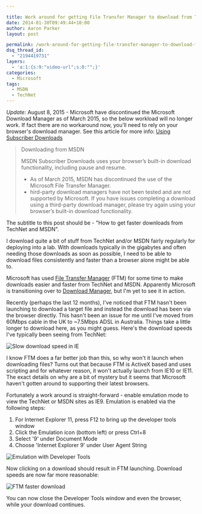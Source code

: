```yaml
---

title: Work around for getting File Transfer Manager to download from TechNet/MSDN
date: 2014-01-30T09:49:44+10:00
author: Aaron Parker
layout: post

permalink: /work-around-for-getting-file-transfer-manager-to-download-from-technetmsdn/
dsq_thread_id:
  - "2194419731"
layers:
  - 'a:1:{s:9:"video-url";s:0:"";}'
categories:
  - Microsoft
tags:
  - MSDN
  - TechNet
---
```

_Update:_ August 8, 2015 - Microsoft have discontinued the Microsoft Download Manager as of March 2015, so the below workload will no longer work. If fact there are no workaround now, you'll need to rely on your browser's download manager. See this article for more info: [Using Subscriber Downloads](https://msdn.microsoft.com/en-us/subscriptions/aa948864.aspx)

> Downloading from MSDN
> 
> MSDN Subscriber Downloads uses your browser’s built-in download functionality, including pause and resume.
> 
>   * As of March 2015, MSDN has discontinued the use of the Microsoft File Transfer Manager.
>   * hird-party download managers have not been tested and are not supported by Microsoft. If you have issues completing a download using a third-party download manager, please try again using your browser’s built-in download functionality.

The subtitle to this post should be - "How to get faster downloads from TechNet and MSDN".

I download quite a bit of stuff from TechNet and/or MSDN fairly regularly for deploying into a lab. With downloads typically in the gigabytes and often needing those downloads as soon as possible, I need to be able to download files consistently and faster than a browser alone might be able to.

Microsoft has used [File Transfer Manager](http://transfers.one.microsoft.com/ftm/) (FTM) for some time to make downloads easier and faster from TechNet and MSDN. Apparently Microsoft is transitioning over to [Download Manager](http://www.microsoft.com/en-au/download/details.aspx?id=27960), but I'm yet to see it in action.

Recently (perhaps the last 12 months), I've noticed that FTM hasn't been launching to download a target file and instead the download has been via the browser directly. This hasn't been an issue for me until I've moved from 60Mbps cable in the UK to ~7.5Mbps ADSL in Australia. Things take a little longer to download here, as you might guess. Here's the download speeds I've typically been seeing from TechNet:

![Slow download speed in IE]({{site.baseurl}}/media/2014/01/IESlowDownload.png)

I know FTM does a far better job than this, so why won't it launch when downloading files? Turns out that because FTM is ActiveX based and uses scripting and for whatever reason, it won't actually launch from IE10 or IE11. The exact details on why are a bit of mystery but it seems that Microsoft haven't gotten around to supporting their latest browsers.

Fortunately a work around is straight-forward - enable emulation mode to view the TechNet or MSDN sites as IE9. Emulation is enabled via the following steps:

  1. For Internet Explorer 11, press F12 to bring up the developer tools window
  2. Click the Emulation icon (bottom left) or press Ctrl+8
  3. Select '9' under Document Mode
  4. Choose 'Internet Explorer 9' under User Agent String

![Emulation with Developer Tools]({{site.baseurl}}/media/2014/01/DeveloperTools.png)

Now clicking on a download should result in FTM launching. Download speeds are now far more reasonable:

![FTM faster download]({{site.baseurl}}/media/2014/01/FTMFasterDownload.png)

You can now close the Developer Tools window and even the browser, while your download continues.
